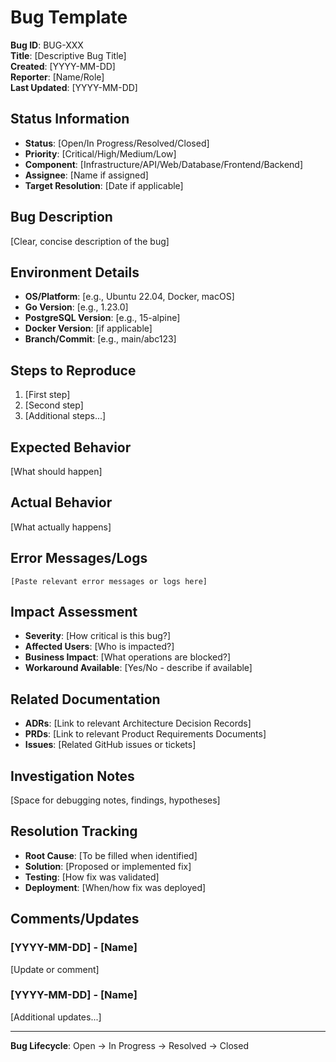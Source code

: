 # Bug Template

**Bug ID**: BUG-XXX  
**Title**: [Descriptive Bug Title]  
**Created**: [YYYY-MM-DD]  
**Reporter**: [Name/Role]  
**Last Updated**: [YYYY-MM-DD]

## Status Information
- **Status**: [Open/In Progress/Resolved/Closed]
- **Priority**: [Critical/High/Medium/Low]
- **Component**: [Infrastructure/API/Web/Database/Frontend/Backend]
- **Assignee**: [Name if assigned]
- **Target Resolution**: [Date if applicable]

## Bug Description
[Clear, concise description of the bug]

## Environment Details
- **OS/Platform**: [e.g., Ubuntu 22.04, Docker, macOS]
- **Go Version**: [e.g., 1.23.0]
- **PostgreSQL Version**: [e.g., 15-alpine]
- **Docker Version**: [if applicable]
- **Branch/Commit**: [e.g., main/abc123]

## Steps to Reproduce
1. [First step]
2. [Second step]
3. [Additional steps...]

## Expected Behavior
[What should happen]

## Actual Behavior
[What actually happens]

## Error Messages/Logs
```
[Paste relevant error messages or logs here]
```

## Impact Assessment
- **Severity**: [How critical is this bug?]
- **Affected Users**: [Who is impacted?]
- **Business Impact**: [What operations are blocked?]
- **Workaround Available**: [Yes/No - describe if available]

## Related Documentation
- **ADRs**: [Link to relevant Architecture Decision Records]
- **PRDs**: [Link to relevant Product Requirements Documents]
- **Issues**: [Related GitHub issues or tickets]

## Investigation Notes
[Space for debugging notes, findings, hypotheses]

## Resolution Tracking
- **Root Cause**: [To be filled when identified]
- **Solution**: [Proposed or implemented fix]
- **Testing**: [How fix was validated]
- **Deployment**: [When/how fix was deployed]

## Comments/Updates
### [YYYY-MM-DD] - [Name]
[Update or comment]

### [YYYY-MM-DD] - [Name]
[Additional updates...]

---
**Bug Lifecycle**: Open → In Progress → Resolved → Closed